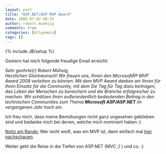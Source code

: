 ```yaml
---
layout: post
title: "ASP.NET/ASP MVP Award"
date: 2008-07-02 08:35
author: robert.muehsig
comments: true
categories: [Allgemein]
tags: []
---
```

{% include JB/setup %}
<p>Gestern hat mich folgende freudige Email erreicht:</p> <p><em>Sehr geehrte(r) Robert Mühsig,<br>Herzlichen Glückwunsch! Wir freuen uns, Ihnen den MicrosoftÂ® MVP Award 2008 verleihen zu können. Mit dem MVP Award danken wir Ihnen für Ihren Einsatz für die Community, mit dem Sie Tag für Tag dazu beitragen, das Leben der Menschen zu bereichern und die Branche erfolgreicher zu machen. Wir schätzen Ihren außerordentlich bedeutenden Beitrag in den technischen Communities zum Thema <strong>Microsoft ASP/ASP.NET</strong> im vergangenen Jahr hoch ein.</em></p> <p>Ich freu mich, dass meine Bemühungen nicht ganz ungesehen geblieben sind und bedanke mich bei denen, welche mich nominiert haben :)</p> <p><u>Notiz am Rande:</u> Wer nicht weiß, was ein MVP ist, dann einfach mal <a href="http://de.wikipedia.org/wiki/Microsoft_MVP">hier nachschauen</a>.</p> <p>Weiter geht die Reise in die Tiefen von ASP.NET (MVC ;) ) und co. :)</p>
